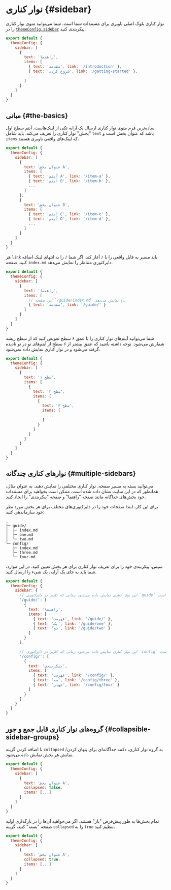# نوار کناری {#sidebar}

نوار کناری بلوک اصلی ناوبری برای مستندات شما است. شما می‌توانید منوی نوار کناری را در [`themeConfig.sidebar`](./default-theme-config#sidebar) پیکربندی کنید.

```js
export default {
  themeConfig: {
    sidebar: [
      {
        text: 'راهنما',
        items: [
          { text: 'مقدمه', link: '/introduction' },
          { text: 'شروع کردن', link: '/getting-started' },
          ...
        ]
      }
    ]
  }
}
```

## مبانی {#the-basics}

ساده‌ترین فرم منوی نوار کناری ارسال یک آرایه تکی از لینک‌هاست. آیتم سطح اول "بخش" نوار کناری را تعریف می‌کند. باید شامل `text` باشد که عنوان بخش است و `items` که لینک‌های واقعی ناوبری هستند.

```js
export default {
  themeConfig: {
    sidebar: [
      {
        text: 'عنوان بخش A',
        items: [
          { text: 'آیتم A', link: '/item-a' },
          { text: 'آیتم B', link: '/item-b' },
          ...
        ]
      },
      {
        text: 'عنوان بخش B',
        items: [
          { text: 'آیتم C', link: '/item-c' },
          { text: 'آیتم D', link: '/item-d' },
          ...
        ]
      }
    ]
  }
}
```

هر `link` باید مسیر به فایل واقعی را با `/` آغاز کند. اگر شما `/` را به انتهای لینک اضافه کنید، صفحه `index.md` دایرکتوری متناظر را نمایش می‌دهد.

```js
export default {
  themeConfig: {
    sidebar: [
      {
        text: 'راهنما',
        items: [
          // این صفحه `/guide/index.md` را نمایش می‌دهد.
          { text: 'مقدمه', link: '/guide/' }
        ]
      }
    ]
  }
}
```

شما می‌توانید آیتم‌های نوار کناری را تا عمق ۶ سطح تعویض کنید که از سطح ریشه شمارش می‌شود. توجه داشته باشید که عمق بیشتر از ۶ سطح از آیتم‌های تو در تو نادیده گرفته می‌شود و در نوار کناری نمایش داده نمی‌شود.

```js
export default {
  themeConfig: {
    sidebar: [
      {
        text: 'سطح ۱',
        items: [
          {
            text: 'سطح ۲',
            items: [
              {
                text: 'سطح ۳',
                items: [
                  ...
                ]
              }
            ]
          }
        ]
      }
    ]
  }
}
```

## نوارهای کناری چندگانه {#multiple-sidebars}

می‌توانید بسته به مسیر صفحه، نوار کناری مختلفی را نمایش دهید. به عنوان مثال، همانطور که در این سایت نشان داده شده است، ممکن است بخواهید برای مستندات خود بخش‌های جداگانه مانند صفحه "راهنما" و صفحه "پیکربندی" را ایجاد کنید.

برای این کار، ابتدا صفحات خود را در دایرکتوری‌های مختلف برای هر بخش مورد نظر خود سازماندهی کنید:

```
.
├─ guide/
│  ├─ index.md
│  ├─ one.md
│  └─ two.md
└─ config/
   ├─ index.md
   ├─ three.md
   └─ four.md
```

سپس، پیکربندی خود را برای تعریف نوار کناری برای هر بخش تعیین کنید. در این موارد، شما باید به جای یک آرایه، یک شیء را ارسال کنید.

```js
export default {
  themeConfig: {
    sidebar: {
      // این نوار کناری نمایش داده می‌شود زمانی که کاربر در دایرکتوری `guide` است.
      '/guide/': [
        {
          text: 'راهنما',
          items: [
            { text: 'فهرست', link: '/guide/' },
            { text: 'یک', link: '/guide/one' },
            { text: 'دو', link: '/guide/two' }
          ]
        }
      ],

      // این نوار کناری نمایش داده می‌شود زمانی که کاربر در دایرکتوری `config` است.
      '/config/': [
        {
          text: 'پیکربندی',
          items: [
            { text: 'فهرست', link: '/config/' },
            { text: 'سه', link: '/config/three' },
            { text: 'چهار', link: '/config/four' }
          ]
        }
      ]
    }
  }
}
```

## گروه‌های نوار کناری قابل جمع و جور {#collapsible-sidebar-groups}

با اضافه کردن گزینه `collapsed` به گروه نوار کناری، دکمه جداگانه‌ای برای پنهان کردن/نمایش هر بخش نمایش داده می‌شود.

```js
export default {
  themeConfig: {
    sidebar: [
      {
        text: 'عنوان بخش A',
        collapsed: false,
        items: [...]
      }
    ]
  }
}
```

تمام بخش‌ها به طور پیش‌فرض "باز" هستند. اگر می‌خواهید آن‌ها را در بارگذاری اولیه صفحه "بسته" کنید، گزینه `collapsed` را به `true` تنظیم کنید.

```js
export default {
  themeConfig: {
    sidebar: [
      {
        text: 'عنوان بخش A',
        collapsed: true,
        items: [...]
      }
    ]
  }
}
```
